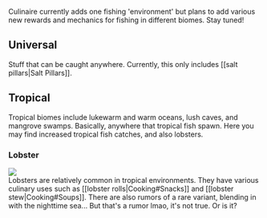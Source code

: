 Culinaire currently adds one fishing 'environment' but plans to add various new rewards and mechanics for fishing in different biomes. Stay tuned!

## Universal
Stuff that can be caught anywhere. Currently, this only includes [[salt pillars|Salt Pillars]].

## Tropical
Tropical biomes include lukewarm and warm oceans, lush caves, and mangrove swamps. Basically, anywhere that tropical fish spawn. Here you may find increased tropical fish catches, and also lobsters.
### Lobster
![](https://cdn.discordapp.com/attachments/778324851487801367/987495486439166044/2022-06-13_14.38.43.png)<br>
Lobsters are relatively common in tropical environments. They have various culinary uses such as [[lobster rolls|Cooking#Snacks]] and [[lobster stew|Cooking#Soups]]. There are also rumors of a rare variant, blending in with the nighttime sea... But that's a rumor lmao, it's not true. Or is it?